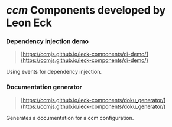 # *ccm* Components developed by Leon Eck

### Dependency injection demo
>[https://ccmjs.github.io/leck-components/di-demo/](https://ccmjs.github.io/leck-components/di-demo/)

Using events for dependency injection. 

### Documentation generator
>[https://ccmjs.github.io/leck-components/doku_generator/](https://ccmjs.github.io/leck-components/doku_generator/)

Generates a documentation for a ccm configuration.